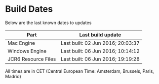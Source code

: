 # Build Dates

Below are the last known dates to updates

Part | Last build update
-----|-----
Mac Engine | Last built: 02 Jun 2016; 20:03:37
Windows Engine | Last built: 06 Jun 2016; 10:14:12
JCR6 Resource Files | Last built: 06 Jun 2016; 19:19:28
All times are in CET (Central European Time: Amsterdam, Brussels, Paris, Madrid)



